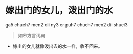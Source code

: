 # 嫁出门的女儿，泼出门的水
ga5 chueh7 men2 dii ny3 er puh7 chueh7 men2 dii shuei3
> 如皋方言词典
- 嫁出的女儿就像泼出去的水一样，收不回来。
